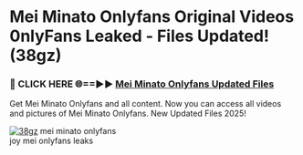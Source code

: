 # Mei Minato Onlyfans Original Videos 0nlyFans Leaked - Files Updated! (38gz)

<h3>🔴 CLICK HERE 🌐==►► <a href="https://tinyurl.com/2jnfzry5" rel="nofollow">Mei Minato Onlyfans Updated Files</a></h3>

Get Mei Minato Onlyfans and all content. Now you can access all videos and pictures of Mei Minato Onlyfans. New Updated Files 2025!

[![38gz](https://i.imgur.com/GyGTBgg.gif)](https://tinyurl.com/2jnfzry5)
mei minato onlyfans<br>
joy mei onlyfans leaks